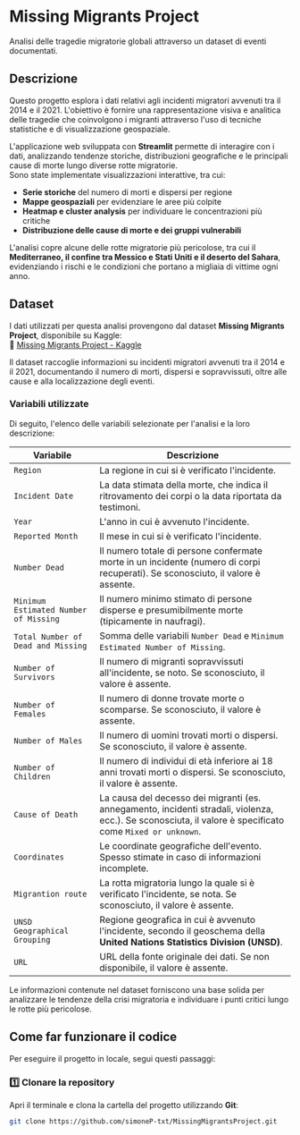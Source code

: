 # **Missing Migrants Project**  
Analisi delle tragedie migratorie globali attraverso un dataset di eventi documentati.

## **Descrizione**
Questo progetto esplora i dati relativi agli incidenti migratori avvenuti tra il 2014 e il 2021. L'obiettivo è fornire una rappresentazione visiva e analitica delle tragedie che coinvolgono i migranti attraverso l'uso di tecniche statistiche e di visualizzazione geospaziale.  

L'applicazione web sviluppata con **Streamlit** permette di interagire con i dati, analizzando tendenze storiche, distribuzioni geografiche e le principali cause di morte lungo diverse rotte migratorie.  
Sono state implementate visualizzazioni interattive, tra cui:  

- **Serie storiche** del numero di morti e dispersi per regione  
- **Mappe geospaziali** per evidenziare le aree più colpite  
- **Heatmap e cluster analysis** per individuare le concentrazioni più critiche  
- **Distribuzione delle cause di morte e dei gruppi vulnerabili**  

L'analisi copre alcune delle rotte migratorie più pericolose, tra cui il **Mediterraneo, il confine tra Messico e Stati Uniti e il deserto del Sahara**, evidenziando i rischi e le condizioni che portano a migliaia di vittime ogni anno.

## **Dataset**
I dati utilizzati per questa analisi provengono dal dataset **Missing Migrants Project**, disponibile su Kaggle:  
🔗 [Missing Migrants Project - Kaggle](https://www.kaggle.com/datasets/snocco/missing-migrants-project)  

Il dataset raccoglie informazioni su incidenti migratori avvenuti tra il 2014 e il 2021, documentando il numero di morti, dispersi e sopravvissuti, oltre alle cause e alla localizzazione degli eventi.

### **Variabili utilizzate**
Di seguito, l'elenco delle variabili selezionate per l'analisi e la loro descrizione:

| **Variabile**                                       | **Descrizione** |
|----------------------------------------------------|----------------------------------------------------------------------------------------------|
| `Region`                                          | La regione in cui si è verificato l'incidente. |
| `Incident Date`                                   | La data stimata della morte, che indica il ritrovamento dei corpi o la data riportata da testimoni. |
| `Year`                                            | L'anno in cui è avvenuto l'incidente. |
| `Reported Month`                                  | Il mese in cui si è verificato l'incidente. |
| `Number Dead`                                     | Il numero totale di persone confermate morte in un incidente (numero di corpi recuperati). Se sconosciuto, il valore è assente. |
| `Minimum Estimated Number of Missing`            | Il numero minimo stimato di persone disperse e presumibilmente morte (tipicamente in naufragi). |
| `Total Number of Dead and Missing`               | Somma delle variabili `Number Dead` e `Minimum Estimated Number of Missing`. |
| `Number of Survivors`                             | Il numero di migranti sopravvissuti all'incidente, se noto. Se sconosciuto, il valore è assente. |
| `Number of Females`                               | Il numero di donne trovate morte o scomparse. Se sconosciuto, il valore è assente. |
| `Number of Males`                                 | Il numero di uomini trovati morti o dispersi. Se sconosciuto, il valore è assente. |
| `Number of Children`                              | Il numero di individui di età inferiore ai 18 anni trovati morti o dispersi. Se sconosciuto, il valore è assente. |
| `Cause of Death`                                  | La causa del decesso dei migranti (es. annegamento, incidenti stradali, violenza, ecc.). Se sconosciuta, il valore è specificato come `Mixed or unknown`. |
| `Coordinates`                                     | Le coordinate geografiche dell'evento. Spesso stimate in caso di informazioni incomplete. |
| `Migrantion route`                                | La rotta migratoria lungo la quale si è verificato l'incidente, se nota. Se sconosciuto, il valore è assente. |
| `UNSD Geographical Grouping`                     | Regione geografica in cui è avvenuto l'incidente, secondo il geoschema della **United Nations Statistics Division (UNSD)**. |
| `URL`                                            | URL della fonte originale dei dati. Se non disponibile, il valore è assente. |

Le informazioni contenute nel dataset forniscono una base solida per analizzare le tendenze della crisi migratoria e individuare i punti critici lungo le rotte più pericolose.

## **Come far funzionare il codice**

Per eseguire il progetto in locale, segui questi passaggi:

### **1️⃣ Clonare la repository**
Apri il terminale e clona la cartella del progetto utilizzando **Git**:

```bash
git clone https://github.com/simoneP-txt/MissingMigrantsProject.git
```


